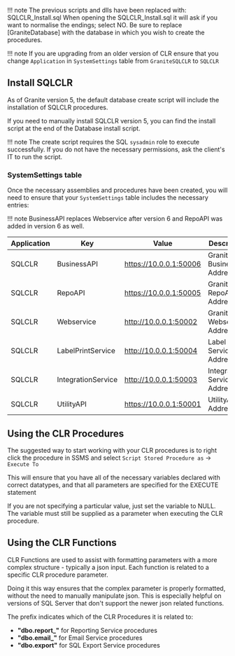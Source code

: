 
!!! note
	The previous scripts and dlls have been replaced with: SQLCLR_Install.sql
	When opening the SQLCLR_Install.sql it will ask if you want to normalise the endings; select NO.
	Be sure to replace [GraniteDatabase] with the database in which you wish to create the procedures. 

!!! note 
	If you are upgrading from an older version of CLR ensure that you change `Application` in `SystemSettings` table from `GraniteSQLCLR` to `SQLCLR`

## Install SQLCLR

As of Granite version 5, the default database create script will include the installation of SQLCLR procedures.

If you need to manually install SQLCLR version 5, you can find the install script at the end of the Database install script.

!!! note
	The create script requires the SQL `sysadmin` role to execute successfully. If you do not have the necessary permissions, ask the client's IT to run the script.

<h3>SystemSettings table</h3>

Once the necessary assemblies and procedures have been created, you will need to ensure that your `SystemSettings` table includes the necessary entries:

!!! note
	BusinessAPI replaces Webservice after version 6 and RepoAPI was added in version 6 as well.

| Application	| Key					| Value						| Description					| ValueDataType	| isEncrypted	| isActive	|
|---------------|-----------------------|---------------------------|-------------------------------|---------------|---------------|-----------|
| SQLCLR		| BusinessAPI			| https://10.0.0.1:50006		| Granite BusinessAPI Address	| string		| False			| 
| SQLCLR		| RepoAPI			| https://10.0.0.1:50005		| Granite RepoAPI Address	| string		| False			| 
| SQLCLR		| Webservice			| http://10.0.0.1:50002		| Granite Webservice Address	| string		| False			| True		|
| SQLCLR		| LabelPrintService		| http://10.0.0.1:50004		| Label Print Service Address	| string		| False			| True		|
| SQLCLR		| IntegrationService	| http://10.0.0.1:50003		| Integration Service Address	| string		| False			| True		|
| SQLCLR		| UtilityAPI    		| https://10.0.0.1:50001	| UtilityAPI Address	    | string		| False			| True		|

## Using the CLR Procedures

The suggested way to start working with your CLR procedures is to right click the procedure in SSMS and select `Script Stored Procedure as` -> `Execute To`

This will ensure that you have all of the necessary variables declared with correct datatypes, and that all parameters are specified for the EXECUTE statement

If you are not specifying a particular value, just set the variable to NULL. The variable must still be supplied as a parameter when executing the CLR procedure.

<h2>Using the CLR Functions</h2>

CLR Functions are used to assist with formatting parameters with a more complex structure - typically a json input.
Each function is related to a specific CLR procedure parameter. 

Doing it this way ensures that the complex parameter is properly formatted, without the need to manually manipulate json.
This is especially helpful on versions of SQL Server that don't support the newer json related functions.

The prefix indicates which of the CLR Procedures it is related to: 

- **"dbo.report_"** for Reporting Service procedures
- **"dbo.email_"** for Email Service procedures
- **"dbo.export"** for SQL Export Service procedures





